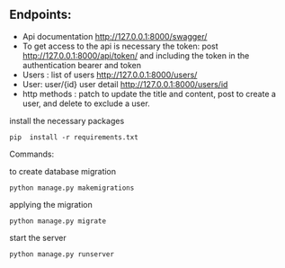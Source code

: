 
## Endpoints:
* Api documentation http://127.0.0.1:8000/swagger/
* To get access to the api is necessary the token: post http://127.0.0.1:8000/api/token/ and including the token in the authentication bearer and token
* Users : list of users http://127.0.0.1:8000/users/
* User: user/{id} user detail http://127.0.0.1:8000/users/id
* http methods : patch to update the title and content, post to create a user, and delete to exclude a user.


install the necessary packages


```
pip  install -r requirements.txt
```
Commands:

 to create database migration
```
python manage.py makemigrations
```

applying  the migration
```
python manage.py migrate
```
start the server
```
python manage.py runserver
```


  
